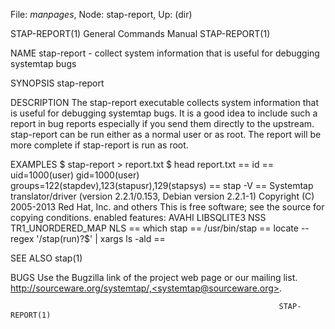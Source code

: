 File: *manpages*,  Node: stap-report,  Up: (dir)

STAP-REPORT(1)              General Commands Manual             STAP-REPORT(1)



NAME
       stap-report  -  collect system information that is useful for debugging
       systemtap bugs



SYNOPSIS
       stap-report


DESCRIPTION
       The stap-report executable collects system information that  is  useful
       for  debugging  systemtap  bugs.  It  is  a good idea to include such a
       report in bug reports especially if  you  send  them  directly  to  the
       upstream.  stap-report  can  be run either as a normal user or as root.
       The report will be more complete if stap-report is run as root.


EXAMPLES
              $ stap-report > report.txt
              $ head report.txt
              == id ==
              uid=1000(user) gid=1000(user) groups=122(stapdev),123(stapusr),129(stapsys)
              == stap -V ==
              Systemtap translator/driver (version 2.2.1/0.153, Debian version 2.2.1-1)
              Copyright (C) 2005-2013 Red Hat, Inc. and others
              This is free software; see the source for copying conditions.
              enabled features: AVAHI LIBSQLITE3 NSS TR1_UNORDERED_MAP NLS
              == which stap ==
              /usr/bin/stap
              == locate --regex '/stap(run)?$' | xargs ls -ald ==



SEE ALSO
       stap(1)


BUGS
       Use the Bugzilla link of the project web  page  or  our  mailing  list.
       http://sourceware.org/systemtap/,<systemtap@sourceware.org>.



                                                                STAP-REPORT(1)
